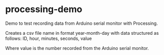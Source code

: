 # processing-demo
Demo to test recording data from Arduino serial monitor with Processing.

Creates a csv file name in format year-month-day with data structured as follows: ID, hour, minutes, seconds, value

Where value is the number recorded from the Arduino serial monitor.
